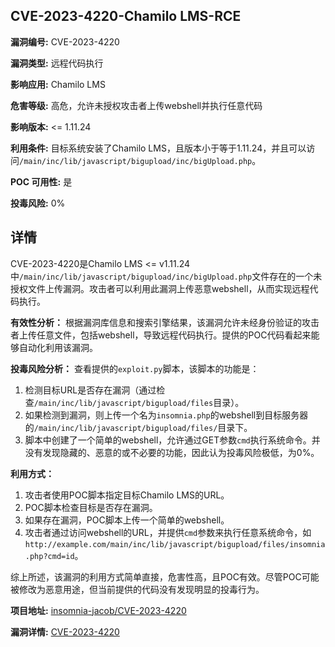 ## CVE-2023-4220-Chamilo LMS-RCE

**漏洞编号:** CVE-2023-4220

**漏洞类型:** 远程代码执行

**影响应用:** Chamilo LMS

**危害等级:** 高危，允许未授权攻击者上传webshell并执行任意代码

**影响版本:** <= 1.11.24

**利用条件:** 目标系统安装了Chamilo LMS，且版本小于等于1.11.24，并且可以访问`/main/inc/lib/javascript/bigupload/inc/bigUpload.php`。

**POC 可用性:** 是

**投毒风险:** 0%

## 详情

CVE-2023-4220是Chamilo LMS <= v1.11.24中`/main/inc/lib/javascript/bigupload/inc/bigUpload.php`文件存在的一个未授权文件上传漏洞。攻击者可以利用此漏洞上传恶意webshell，从而实现远程代码执行。

**有效性分析：**
根据漏洞库信息和搜索引擎结果，该漏洞允许未经身份验证的攻击者上传任意文件，包括webshell，导致远程代码执行。提供的POC代码看起来能够自动化利用该漏洞。

**投毒风险分析：**
查看提供的`exploit.py`脚本，该脚本的功能是：
1.  检测目标URL是否存在漏洞（通过检查`/main/inc/lib/javascript/bigupload/files`目录）。
2.  如果检测到漏洞，则上传一个名为`insomnia.php`的webshell到目标服务器的`/main/inc/lib/javascript/bigupload/files/`目录下。
3.  脚本中创建了一个简单的webshell，允许通过GET参数`cmd`执行系统命令。并没有发现隐藏的、恶意的或不必要的功能，因此认为投毒风险极低，为0%。

**利用方式：**
1.  攻击者使用POC脚本指定目标Chamilo LMS的URL。
2.  POC脚本检查目标是否存在漏洞。
3.  如果存在漏洞，POC脚本上传一个简单的webshell。
4.  攻击者通过访问webshell的URL，并提供`cmd`参数来执行任意系统命令，如`http://example.com/main/inc/lib/javascript/bigupload/files/insomnia.php?cmd=id`。

综上所述，该漏洞的利用方式简单直接，危害性高，且POC有效。尽管POC可能被修改为恶意用途，但当前提供的代码没有发现明显的投毒行为。

**项目地址:** [insomnia-jacob/CVE-2023-4220](https://github.com/insomnia-jacob/CVE-2023-4220)

**漏洞详情:** [CVE-2023-4220](https://nvd.nist.gov/vuln/detail/CVE-2023-4220)